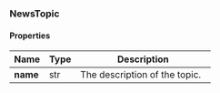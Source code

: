 

[//]: # (CLASS:NewsTopic)

[//]: # (KIND:object)

### NewsTopic

#### Properties

[//]: # (START_DEFINITION)

Name | Type | Description
------------ | ------------- | -------------
**name** | str | The description of the topic. &nbsp;

[//]: # (END_DEFINITION)



